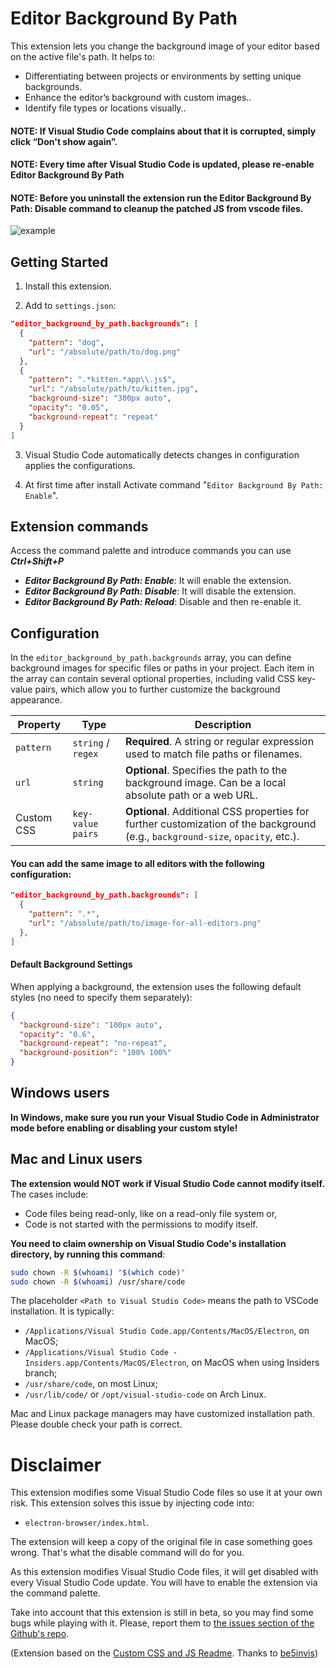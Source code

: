 # Editor Background By Path


This extension lets you change the background image of your editor based on the active file's path. It helps to:

- Differentiating between projects or environments by setting unique backgrounds.
- Enhance the editor’s background with custom images..
- Identify file types or locations visually..

#### **NOTE: If Visual Studio Code complains about that it is corrupted, simply click “Don't show again”.**
#### **NOTE: Every time after Visual Studio Code is updated, please re-enable Editor Background By Path**
#### **NOTE: Before you uninstall the extension run the Editor Background By Path: Disable command to cleanup the patched JS from vscode files.**

![example](https://github.com/BartaG512/editor-background-by-path/raw/HEAD/images/example.png)

## Getting Started

1. Install this extension.

2. Add to `settings.json`:

```json
"editor_background_by_path.backgrounds": [
  {
    "pattern": "dog",
    "url": "/absolute/path/to/dog.png"
  },
  {
    "pattern": ".*kitten.*app\\.js$",
    "url": "/absolute/path/to/kitten.jpg",
    "background-size": "300px auto",
    "opacity": "0.05", 
    "background-repeat": "repeat"
  }
]
```

3. Visual Studio Code automatically detects changes in configuration applies the configurations.

4. At first time after install Activate command "`Editor Background By Path: Enable`".


## Extension commands

Access the command palette and introduce commands you can use ***Ctrl+Shift+P*** 

- ***Editor Background By Path: Enable***: It will enable the extension.
- ***Editor Background By Path: Disable***: It will disable the extension.
- ***Editor Background By Path: Reload***: Disable and then re-enable it.

## Configuration 

In the `editor_background_by_path.backgrounds` array, you can define background images for specific files or paths in your project. Each item in the array can contain several optional properties, including valid CSS key-value pairs, which allow you to further customize the background appearance.

| Property   | Type               | Description                                                                                                                     |
| ---------- | ------------------ | ------------------------------------------------------------------------------------------------------------------------------- |
| `pattern`  | `string` / `regex` | **Required**. A string or regular expression used to match file paths or filenames.                                             |
| `url`      | `string`           | **Optional**. Specifies the path to the background image. Can be a local absolute path or a web URL.                            |
| Custom CSS | `key-value pairs`  | **Optional**. Additional CSS properties for further customization of the background (e.g., `background-size`, `opacity`, etc.). |

#### You can add the same image to all editors with the following configuration:

```json
"editor_background_by_path.backgrounds": [
  {
    "pattern": ".*",
    "url": "/absolute/path/to/image-for-all-editors.png"
  },
]
```

#### Default Background Settings
When applying a background, the extension uses the following default styles (no need to specify them separately):

```json
{
  "background-size": "100px auto",
  "opacity": "0.6",
  "background-repeat": "no-repeat",
  "background-position": "100% 100%"
}
```

## Windows users 

**In Windows, make sure you run your Visual Studio Code in Administrator mode before enabling or disabling your custom style!**

## Mac and Linux users
**The extension would NOT work if Visual Studio Code cannot modify itself.** The cases include:

- Code files being read-only, like on a read-only file system or,
- Code is not started with the permissions to modify itself.

**You need to claim ownership on Visual Studio Code's installation directory, by running this command**:

```sh
sudo chown -R $(whoami) "$(which code)"
sudo chown -R $(whoami) /usr/share/code
```

The placeholder `<Path to Visual Studio Code>` means the path to VSCode installation. It is typically:

- `/Applications/Visual Studio Code.app/Contents/MacOS/Electron`, on MacOS;
- `/Applications/Visual Studio Code - Insiders.app/Contents/MacOS/Electron`, on MacOS when using Insiders branch;
- `/usr/share/code`, on most Linux;
- `/usr/lib/code/` or `/opt/visual-studio-code` on Arch Linux.

Mac and Linux package managers may have customized installation path. Please double check your path is correct.

# Disclaimer

This extension modifies some Visual Studio Code files so use it at your own risk.
This extension solves this issue by injecting code into:

- `electron-browser/index.html`.

The extension will keep a copy of the original file in case something goes wrong. That's what the disable command will do for you.

As this extension modifies Visual Studio Code files, it will get disabled with every Visual Studio Code update. You will have to enable the extension via the command palette.

Take into account that this extension is still in beta, so you may find some bugs while playing with it. Please, report them to [the issues section of the Github's repo](https://github.com/BartaG512/editor-background-by-path/).

(Extension based on the [Custom CSS and JS Readme](https://marketplace.visualstudio.com/items?itemName=be5invis.vscode-custom-css). Thanks to  [be5invis](https://github.com/be5invis))